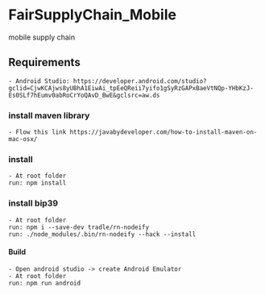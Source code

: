 # FairSupplyChain_Mobile

mobile supply chain

## Requirements

    - Android Studio: https://developer.android.com/studio?gclid=CjwKCAjws8yUBhA1EiwAi_tpEeQReii7yifo1gSyRzGAPxBaeVtNQp-YHbKzJ-Es0SLf7hEumv0abRoCrYoQAvD_BwE&gclsrc=aw.ds

### install maven library

    - Flow this link https://javabydeveloper.com/how-to-install-maven-on-mac-osx/

### install

    - At root folder
    run: npm install

### install bip39

    - At root folder
    run: npm i --save-dev tradle/rn-nodeify
    run: ./node_modules/.bin/rn-nodeify --hack --install

#### Build

    - Open android studio -> create Android Emulator
    - At root folder
    run: npm run android

